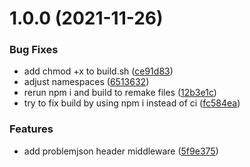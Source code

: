 # 1.0.0 (2021-11-26)


### Bug Fixes

* add chmod +x to build.sh ([ce91d83](https://github.com/informatievlaanderen/problemjson-header-middleware/commit/ce91d835a263949d585dc8c553caaf079d8d4984))
* adjust namespaces ([6513632](https://github.com/informatievlaanderen/problemjson-header-middleware/commit/65136325ed7fbc2e90e2bfcb028e707d69f15a00))
* rerun npm i and build to remake files ([12b3e1c](https://github.com/informatievlaanderen/problemjson-header-middleware/commit/12b3e1c1fe40d872a6540b77c720dd27339f1a8e))
* try to fix build by using npm i instead of ci ([fc584ea](https://github.com/informatievlaanderen/problemjson-header-middleware/commit/fc584ea654260023ea79d263a026642df7ad8606))


### Features

* add problemjson header middleware ([5f9e375](https://github.com/informatievlaanderen/problemjson-header-middleware/commit/5f9e3753094907070eddc024e3d93e4d53af245a))
